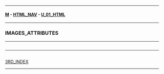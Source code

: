 
---

#### [M](https://github.com/ttltrk/TTT/blob/master/menu.md) - [HTML_NAV](https://github.com/ttltrk/TTT/tree/master/HTML/HTML_NAV.md) - [U_01_HTML](https://github.com/ttltrk/TTT/tree/master/HTML/U_01/U_01.md)

---

### IMAGES_ATTRIBUTES

---

```

```

---

```

```

[3RD_INDEX](https://github.com/ttltrk/TTT/tree/master/HTML/U_01/02_HTML/3RD_INDEX.md)

---
